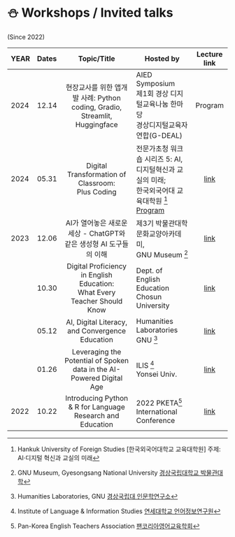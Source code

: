 # ⛄ Workshops / Invited talks 
(Since 2022)



|YEAR|Dates|Topic/Title|Hosted by|Lecture link|
|:--|:--|:--:|--|:--:|
| 2024 |12.14 | 현장교사를 위한 앱개발 사례: Python coding, Gradio, Streamlit, Huggingface | AIED Symposium <br>제1회 경상 디지털교육나눔 한마당<br>경상디지털교육자연합(G-DEAL)|Program|link|
| 2024 |05.31 | Digital Transformation of Classroom: <br>Plus Coding| 전문가초청 워크숍 시리즈 5: AI, 디지털혁신과 교실의 미래; <br>한국외국어대 교육대학원 [^5]<br> [Program](https://builder.hufs.ac.kr/user/boardList.action?command=view&page=1&boardId=26502&boardSeq=185037850) |[link](https://github.com/MK316/workshops/blob/main/20240531_hufs/readme.md)|
| 2023 |12.06 |AI가 열어놓은 새로운 세상 - ChatGPT와 같은 생성형 AI 도구들의 이해|제3기 박물관대학 문화교양아카데미, <br>GNU Museum [^4]|[link](https://github.com/MK316/workshops/tree/main/20231206)|
| |10.30 | Digital Proficiency in English Education: <br> What Every Teacher Should Know | Dept. of English Education <br>Chosun University | [link](https://github.com/MK316/workshops/tree/main/2023CSU)|
| |05.12 |AI, Digital Literacy, and Convergence Education | Humanities Laboratories <br>GNU [^3] | [link](https://github.com/MK316/workshops/blob/main/20230512_GNU/README.md)|
||01.26|Leveraging the Potential of Spoken data in the AI-Powered Digital Age|ILIS [^2] <br>Yonsei Univ.|[link](https://github.com/MK316/workshops/blob/main/20230126_yonsei/index.md)|
|2022|10.22| Introducing Python & R for Language Research and Education | 2022 PKETA[^1] International Conference|[link](https://github.com/MK316/pketa22/blob/main/README.md)|



[^1]: Pan-Korea English Teachers Association [팬코리아영어교육학회](https://pketa.jams.or.kr/co/locale.kci?lang=en_US)
[^2]: Institute of Language & Information Studies [연세대학교 언어정보연구원](https://devcms.yonsei.ac.kr/ilis_en/index.do)
[^3]: Humanities Laboratories, GNU [경상국립대 인문학연구소](https://www.gnu.ac.kr/human/main.do)
[^4]: GNU Museum, Gyesongsang National University [경상국립대학교 박물관대학](https://www.gnu.ac.kr/museum/main.do)
[^5]: Hankuk University of Foreign Studies [한국외국어대학교 교육대학원] 주제: AI·디지털 혁신과 교실의 미래
